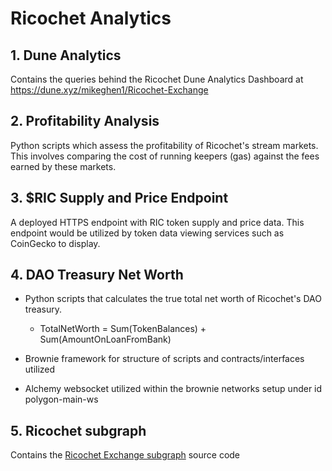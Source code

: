 # Ricochet Analytics

## 1. Dune Analytics

Contains the queries behind the Ricochet Dune Analytics Dashboard at https://dune.xyz/mikeghen1/Ricochet-Exchange

## 2. Profitability Analysis

Python scripts which assess the profitability of Ricochet's stream markets. This involves comparing the cost of running keepers (gas) against the fees earned by these markets.

## 3. $RIC Supply and Price Endpoint

A deployed HTTPS endpoint with RIC token supply and price data. This endpoint would be utilized by token data viewing services such as CoinGecko to display.

## 4. DAO Treasury Net Worth

* Python scripts that calculates the true total net worth of Ricochet's DAO treasury.
    - TotalNetWorth = Sum(TokenBalances) + Sum(AmountOnLoanFromBank)

* Brownie framework for structure of scripts and contracts/interfaces utilized

* Alchemy websocket utilized within the brownie networks setup under id polygon-main-ws

## 5. Ricochet subgraph

Contains the [Ricochet Exchange subgraph](https://thegraph.com/hosted-service/subgraph/ricochet-exchange/matic) source code